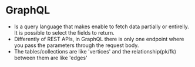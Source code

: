 # GraphQL

- Is a query language that makes enable to fetch data partially or entirelly. It is possible to select the fields to return.
- Differently of REST APIs, in GraphQL there is only one endpoint where you pass the parameters through the request body.
- The tables/collections are like 'vertices' and the relationship(pk/fk) between them are like 'edges'

